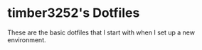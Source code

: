 # timber3252's Dotfiles

These are the basic dotfiles that I start with when I set up a new environment.
